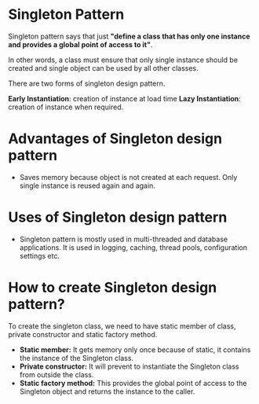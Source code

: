 # Singleton Pattern

Singleton pattern says that just **"define a class that has only one instance and provides a global point of access to it"**.

In other words, a class must ensure that only single instance should be created and single object can be used by all other classes.

There are two forms of singleton design pattern.

**Early Instantiation**: creation of instance at load time
**Lazy Instantiation**: creation of instance when required.

# Advantages of Singleton design pattern

- Saves memory because object is not created at each request. Only single instance is reused again and again.

# Uses of Singleton design pattern

- Singleton pattern is mostly used in multi-threaded and database applications. It is used in logging, caching, thread pools, configuration settings etc.

# How to create Singleton design pattern?

To create the singleton class, we need to have static member of class, private constructor and static factory method.

- **Static member:** It gets memory only once because of static, it contains the instance of the Singleton class.
- **Private constructor:** It will prevent to instantiate the Singleton class from outside the class.
- **Static factory method:** This provides the global point of access to the Singleton object and returns the instance to the caller.
